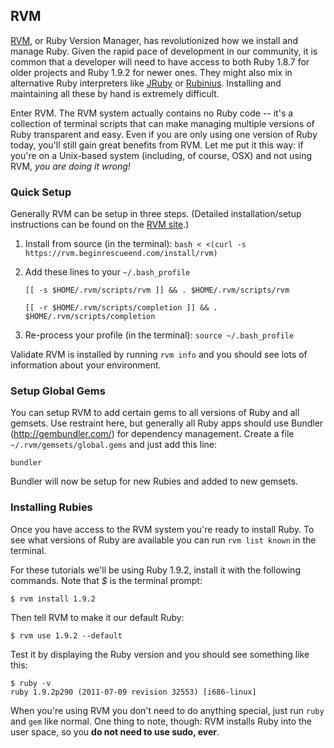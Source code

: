 ## RVM

[RVM](https://rvm.beginrescueend.com/), or Ruby Version Manager, has revolutionized how we install and manage Ruby. Given the rapid pace of development in our community, it is common that a developer will need to have access to both Ruby 1.8.7 for older projects and Ruby 1.9.2 for newer ones. They might also mix in alternative Ruby interpreters like [JRuby](http://jruby.org/) or [Rubinius](http://rubini.us/). Installing and maintaining all these by hand is extremely difficult.

Enter RVM. The RVM system actually contains no Ruby code -- it's a collection of terminal scripts that can make managing multiple versions of Ruby transparent and easy. Even if you are only using one version of Ruby today, you'll still gain great benefits from RVM. Let me put it this way: if you're on a Unix-based system (including, of course, OSX) and not using RVM, *you are doing it wrong!*

### Quick Setup

Generally RVM can be setup in three steps. (Detailed installation/setup instructions can be found on the [RVM site](https://rvm.beginrescueend.com/rvm/install/).)

1. Install from source (in the terminal): `bash < <(curl -s https://rvm.beginrescueend.com/install/rvm)`

2. Add these lines to your `~/.bash_profile`

    ```
    [[ -s $HOME/.rvm/scripts/rvm ]] && . $HOME/.rvm/scripts/rvm
    
    [[ -r $HOME/.rvm/scripts/completion ]] && . $HOME/.rvm/scripts/completion
    ```

3. Re-process your profile (in the terminal): `source ~/.bash_profile`

Validate RVM is installed by running `rvm info` and you should see lots of information about your environment.    

### Setup Global Gems

You can setup RVM to add certain gems to all versions of Ruby and all gemsets. Use restraint here, but generally all Ruby apps should use Bundler (<http://gembundler.com/>) for dependency management. Create a file `~/.rvm/gemsets/global.gems` and just add this line:

    bundler
    
Bundler will now be setup for new Rubies and added to new gemsets.
    
### Installing Rubies

Once you have access to the RVM system you're ready to install Ruby. To see what versions of Ruby are available you can run `rvm list known` in the terminal.

For these tutorials we'll be using Ruby 1.9.2, install it with the following commands. Note that *$* is the terminal prompt:

    $ rvm install 1.9.2
    
Then tell RVM to make it our default Ruby:

    $ rvm use 1.9.2 --default
    
Test it by displaying the Ruby version and you should see something like this:

    $ ruby -v
    ruby 1.9.2p290 (2011-07-09 revision 32553) [i686-linux]

When you're using RVM you don't need to do anything special, just run `ruby` and `gem` like normal. One thing to note, though: RVM installs Ruby into the user space, so you **do not need to use sudo, ever**.
